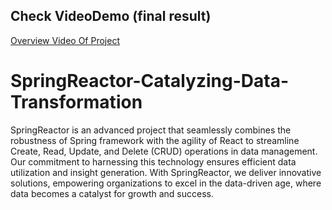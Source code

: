 ## Check VideoDemo (final result)
[Overview Video Of Project](https://www.loom.com/share/e6297d52ee284f32b9fa213a932efcb7?sid=a1cfc0ba-6346-4f23-906b-2957fa14ffa0) 



# SpringReactor-Catalyzing-Data-Transformation

SpringReactor is an advanced project that seamlessly combines the robustness of Spring framework with the agility of React to streamline Create, Read, Update, and Delete (CRUD) operations in data management. Our commitment to harnessing this technology ensures efficient data utilization and insight generation. With SpringReactor, we deliver innovative solutions, empowering organizations to excel in the data-driven age, where data becomes a catalyst for growth and success.
